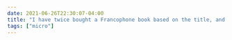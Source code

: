 ```yaml
---
date: 2021-06-26T22:30:07-04:00
title: "I have twice bought a Francophone book based on the title, and both were winners. « Vers Saint-Gétorix » was as enjoyable as the pun, and « Kiffe kiffe demain » delivered on its promise of a story from la banlieue."
tags: ["micro"]
---
```

